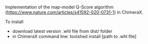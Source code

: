 Implementation of the map-model Q-Score algorithm (https://www.nature.com/articles/s41592-020-0731-1) in ChimeraX.

To install
* download latest version .whl file from dist/ folder
* in ChimeraX command line: toolshed install [path to .whl file]
